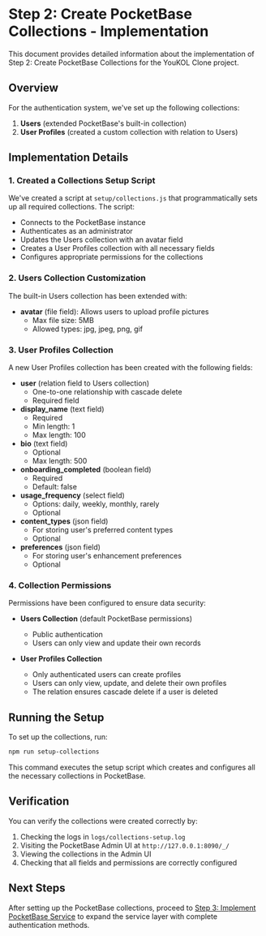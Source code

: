 # Step 2: Create PocketBase Collections - Implementation

This document provides detailed information about the implementation of Step 2: Create PocketBase Collections for the YouKOL Clone project.

## Overview

For the authentication system, we've set up the following collections:

1. **Users** (extended PocketBase's built-in collection)
2. **User Profiles** (created a custom collection with relation to Users)

## Implementation Details

### 1. Created a Collections Setup Script

We've created a script at `setup/collections.js` that programmatically sets up all required collections. The script:

- Connects to the PocketBase instance
- Authenticates as an administrator
- Updates the Users collection with an avatar field
- Creates a User Profiles collection with all necessary fields
- Configures appropriate permissions for the collections

### 2. Users Collection Customization

The built-in Users collection has been extended with:

- **avatar** (file field): Allows users to upload profile pictures
  - Max file size: 5MB
  - Allowed types: jpg, jpeg, png, gif

### 3. User Profiles Collection

A new User Profiles collection has been created with the following fields:

- **user** (relation field to Users collection)
  - One-to-one relationship with cascade delete
  - Required field
- **display_name** (text field)
  - Required
  - Min length: 1
  - Max length: 100
- **bio** (text field)
  - Optional
  - Max length: 500
- **onboarding_completed** (boolean field)
  - Required
  - Default: false
- **usage_frequency** (select field)
  - Options: daily, weekly, monthly, rarely
  - Optional
- **content_types** (json field)
  - For storing user's preferred content types
  - Optional
- **preferences** (json field)
  - For storing user's enhancement preferences
  - Optional

### 4. Collection Permissions

Permissions have been configured to ensure data security:

- **Users Collection** (default PocketBase permissions)
  - Public authentication
  - Users can only view and update their own records

- **User Profiles Collection**
  - Only authenticated users can create profiles
  - Users can only view, update, and delete their own profiles
  - The relation ensures cascade delete if a user is deleted

## Running the Setup

To set up the collections, run:

```bash
npm run setup-collections
```

This command executes the setup script which creates and configures all the necessary collections in PocketBase.

## Verification

You can verify the collections were created correctly by:

1. Checking the logs in `logs/collections-setup.log`
2. Visiting the PocketBase Admin UI at `http://127.0.0.1:8090/_/`
3. Viewing the collections in the Admin UI
4. Checking that all fields and permissions are correctly configured

## Next Steps

After setting up the PocketBase collections, proceed to [Step 3: Implement PocketBase Service](./step3_pocketbase_service.md) to expand the service layer with complete authentication methods. 